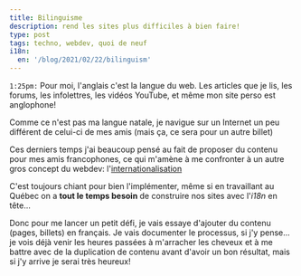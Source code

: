 ```yaml
---
title: Bilinguisme
description: rend les sites plus difficiles à bien faire!
type: post
tags: techno, webdev, quoi de neuf
i18n:
  en: '/blog/2021/02/22/bilinguism'
---
```


`1:25pm:` Pour moi, l'anglais c'est la langue du web. Les articles que je lis, les forums, les infolettres, les vidéos YouTube, et même mon site perso est anglophone!

Comme ce n'est pas ma langue natale, je navigue sur un Internet un peu différent de celui-ci de mes amis (mais ça, ce sera pour un autre billet)

Ces derniers temps j'ai beaucoup pensé au fait de proposer du contenu pour mes amis francophones, ce qui m'amène à me confronter à un autre gros concept du webdev: l'[internationalisation](https://fr.wikipedia.org/wiki/Internationalisation_et_localisation)

C'est toujours chiant pour bien l'implémenter, même si en travaillant au Québec on a **tout le temps besoin** de construire nos sites avec l'*i18n* en tête...

Donc pour me lancer un petit défi, je vais essaye d'ajouter du contenu (pages, billets) en français. Je vais documenter le processus, si j'y pense... je vois déjà venir les heures passées à m'arracher les cheveux et à me battre avec de la duplication de contenu avant d'avoir un bon résultat, mais si j'y arrive je serai très heureux!
